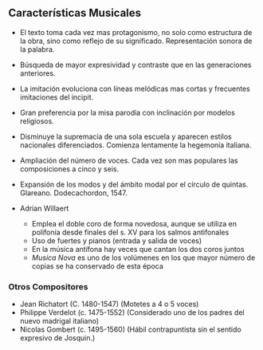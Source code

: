 ## Características Musicales
- El texto toma cada vez mas protagonismo, no solo como estructura de la obra, sino como reflejo de su significado. Representación sonora de la palabra.
- Búsqueda de mayor expresividad y contraste que en las generaciones anteriores.
- La imitación evoluciona con líneas melódicas mas cortas y frecuentes imitaciones del incipit.
- Gran preferencia por la misa parodia con inclinación por modelos religiosos.
- Disminuye la supremacía de una sola escuela y aparecen estilos nacionales diferenciados. Comienza lentamente la hegemonía italiana.
- Ampliación del número de voces. Cada vez son mas populares las composiciones a cinco y seis.
- Expansión de los modos y del ámbito modal por el círculo de quintas. Glareano. Dodecachordon, 1547.

- Adrian Willaert
	- Emplea el doble coro de forma novedosa, aunque se utiliza en polifonía desde finales del s. XV para los salmos antifonales
	- Uso de fuertes y pianos (entrada y salida de voces)
	- En la música antífona hay veces que cantan los dos coros juntos 
	- *Musica Nova* es uno de los volúmenes en los que mayor número de copias se ha conservado de esta época
### Otros Compositores
- Jean Richatort (C. 1480-1547) (Motetes a 4 o 5 voces)
- Philippe Verdelot (c. 1475-1552) (Considerado uno de los padres del nuevo madrigal italiano)
- Nicolas Gombert (c. 1495-1560) (Hábil contrapuntista sin el sentido expresivo de Josquin.) 